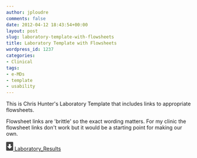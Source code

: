 ```yaml
---
author: jploudre
comments: false
date: 2012-04-12 18:43:54+00:00
layout: post
slug: laboratory-template-with-flowsheets
title: Laboratory Template with Flowsheets
wordpress_id: 1237
categories:
- Clinical
tags:
- e-MDs
- template
- usability
---
```


This is Chris Hunter's Laboratory Template that includes links to appropriate flowsheets.

Flowsheet links are 'brittle' so the exact wording matters. For my clinic the flowsheet links don't work but it would be a starting point for making our own.

[![](/files/2011/01/57-download.png) Laboratory_Results](/files/2012/04/Laboratory_Results.zip)
